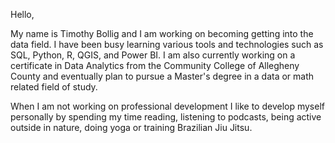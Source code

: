 Hello,

My name is Timothy Bollig and I am working on becoming getting into the data field.  I have been busy learning various tools and technologies such as SQL, Python, R, QGIS, and Power BI.  I am also currently working on a certificate in Data Analytics from the Community College of Allegheny County and eventually plan to pursue a Master's degree in a data or math related field of study.

When I am not working on professional development I like to develop myself personally by spending my time reading, listening to podcasts, being active outside in nature, doing yoga or training Brazilian Jiu Jitsu.

<!---
tboll05/tboll05 is a ✨ special ✨ repository because its `README.md` (this file) appears on your GitHub profile.
You can click the Preview link to take a look at your changes.
--->
